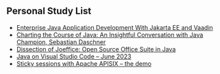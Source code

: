 ## Personal Study List
<!-- BLOG-POST-LIST:START -->
- [Enterprise Java Application Development With Jakarta EE and Vaadin](https://foojay.io/today/enterprise-java-application-development-with-jakarta-ee-and-vaadin/)
- [Charting the Course of Java: An Insightful Conversation with Java Champion, Sebastian Daschner](https://foojay.io/today/charting-the-course-of-java-an-insightful-conversation-with-java-champion-sebastian-daschner/)
- [Dissection of Joeffice: Open Source Office Suite in Java](https://foojay.io/today/dissection-of-joeffice-open-source-office-suite-in-java/)
- [Java on Visual Studio Code – June 2023](https://foojay.io/today/java-on-visual-studio-code-june-2023/)
- [Sticky sessions with Apache APISIX – the demo](https://foojay.io/today/sticky-sessions-with-apache-apisix-the-demo/)
<!-- BLOG-POST-LIST:END -->  
